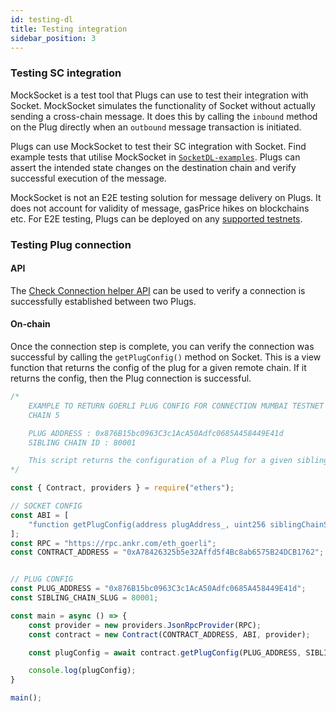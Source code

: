 ```yaml
---
id: testing-dl
title: Testing integration
sidebar_position: 3
---
```


### Testing SC integration
MockSocket is a test tool that Plugs can use to test their integration with Socket. MockSocket simulates the functionality of Socket without actually sending a cross-chain message. It does this by calling the `inbound` method on the Plug directly when an `outbound` message transaction is initiated. 

Plugs can use MockSocket to test their SC integration with Socket. Find example tests that utilise MockSocket in [`SocketDL-examples`](https://github.com/SocketDotTech/socketDL-examples/tree/main/test). Plugs can assert the intended state changes on the destination chain and verify successful execution of the message.

MockSocket is not an E2E testing solution for message delivery on Plugs. It does not account for validity of message, gasPrice hikes on blockchains etc. For E2E testing, Plugs can be deployed on any [supported testnets](../Dev%20Resources/Deployments.md).

### Testing Plug connection

#### API
The [Check Connection helper API](../Dev%20Resources/APIReference/CheckConnection.md) can be used to verify a connection is successfully established between two Plugs.


#### On-chain

Once the connection step is complete, you can verify the connection was successful by calling the `getPlugConfig()` method on Socket. This is a view function that returns the config of the plug for a given remote chain. If it returns the config, then the Plug connection is successful.


```javascript
/* 
    EXAMPLE TO RETURN GOERLI PLUG CONFIG FOR CONNECTION MUMBAI TESTNET
    CHAIN 5

    PLUG ADDRESS : 0x876B15bc0963C3c1AcA50Adfc0685A458449E41d
    SIBLING CHAIN ID : 80001

    This script returns the configuration of a Plug for a given sibling chain
*/

const { Contract, providers } = require("ethers");

// SOCKET CONFIG
const ABI = [
    "function getPlugConfig(address plugAddress_, uint256 siblingChainSlug_) view returns (address siblingPlug, address inboundSwitchboard__, address outboundSwitchboard__, address capacitor__, address decapacitor__)"
];
const RPC = "https://rpc.ankr.com/eth_goerli";
const CONTRACT_ADDRESS = "0xA78426325b5e32Affd5f4Bc8ab6575B24DCB1762";


// PLUG CONFIG
const PLUG_ADDRESS = "0x876B15bc0963C3c1AcA50Adfc0685A458449E41d";
const SIBLING_CHAIN_SLUG = 80001;

const main = async () => {
    const provider = new providers.JsonRpcProvider(RPC);
    const contract = new Contract(CONTRACT_ADDRESS, ABI, provider);

    const plugConfig = await contract.getPlugConfig(PLUG_ADDRESS, SIBLING_CHAIN_SLUG);

    console.log(plugConfig);
}

main();
```